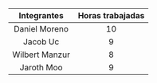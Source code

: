 | Integrantes | Horas trabajadas | 
| :-------------: | :-------------: |
| Daniel Moreno   |  10 |  
| Jacob Uc    |  9 |  
| Wilbert Manzur   | 8  | 
| Jaroth Moo  |  9 | 
